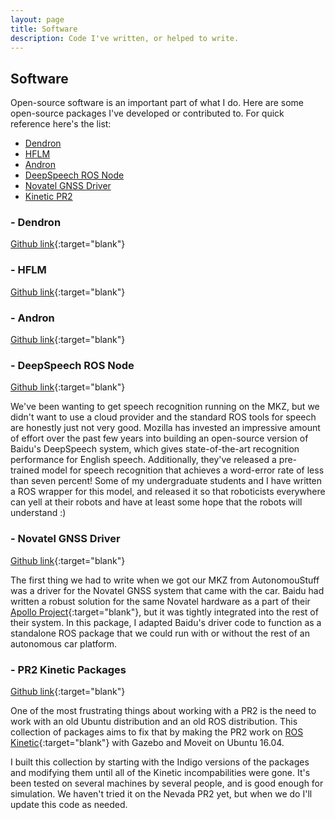 ```yaml
---
layout: page
title: Software
description: Code I've written, or helped to write.
---
```


## Software

Open-source software is an important part of what I do. Here are some
open-source packages I've developed or contributed to. For quick
reference here's the list:

- [Dendron](#dendron)
- [HFLM](#hflm)
- [Andron](#andron)
- [DeepSpeech ROS Node](#deepspeech)
- [Novatel GNSS Driver](#gnss-driver)
- [Kinetic PR2](#pr2-kinetic)

### - <a name="dendron"></a> Dendron

[Github link](https://github.com/RichardKelley/dendron){:target="blank"}

### - <a name="hflm"></a> HFLM

[Github link](https://github.com/RichardKelley/hflm){:target="blank"}

### - <a name="andron"></a> Andron

[Github link](https://github.com/RichardKelley/andron){:target="blank"}

### - <a name="deepspeech"></a> DeepSpeech ROS Node
 
[Github link](https://github.com/RichardKelley/unr_deepspeech){:target="blank"}

We've been wanting to get speech recognition running on the MKZ, but
we didn't want to use a cloud provider and the standard ROS tools for
speech are honestly just not very good. Mozilla has invested an
impressive amount of effort over the past few years into building an
open-source version of Baidu's DeepSpeech system, which gives
state-of-the-art recognition performance for English
speech. Additionally, they've released a pre-trained model for speech
recognition that achieves a word-error rate of less than seven
percent! Some of my undergraduate students and I have written a ROS
wrapper for this model, and released it so that roboticists everywhere
can yell at their robots and have at least some hope that the robots
will understand :)

### - <a name="gnss-driver"></a> Novatel GNSS Driver

[Github link](https://github.com/RichardKelley/gnss_driver){:target="blank"}

The first thing we had to write when we got our MKZ from
AutonomouStuff was a driver for the Novatel GNSS system that came with
the car. Baidu had written a robust solution for the same Novatel
hardware as a part of their [Apollo
Project](http://apollo.auto/){:target="blank"}, but it was tightly
integrated into the rest of their system. In this package, I adapted
Baidu's driver code to function as a standalone ROS package that we
could run with or without the rest of an autonomous car platform.

### - <a name="pr2-kinetic"></a> PR2 Kinetic Packages

[Github link](https://github.com/RichardKelley/kinetic_pr2){:target="blank"}

One of the most frustrating things about working with a PR2 is the
need to work with an old Ubuntu distribution and an old ROS
distribution. This collection of packages aims to fix that by making
the PR2 work on [ROS
Kinetic](http://wiki.ros.org/kinetic){:target="blank"} with Gazebo and
Moveit on Ubuntu 16.04.

I built this collection by starting with the Indigo versions of the
packages and modifying them until all of the Kinetic incompabilities
were gone. It's been tested on several machines by several people, and
is good enough for simulation. We haven't tried it on the Nevada PR2
yet, but when we do I'll update this code as needed.





